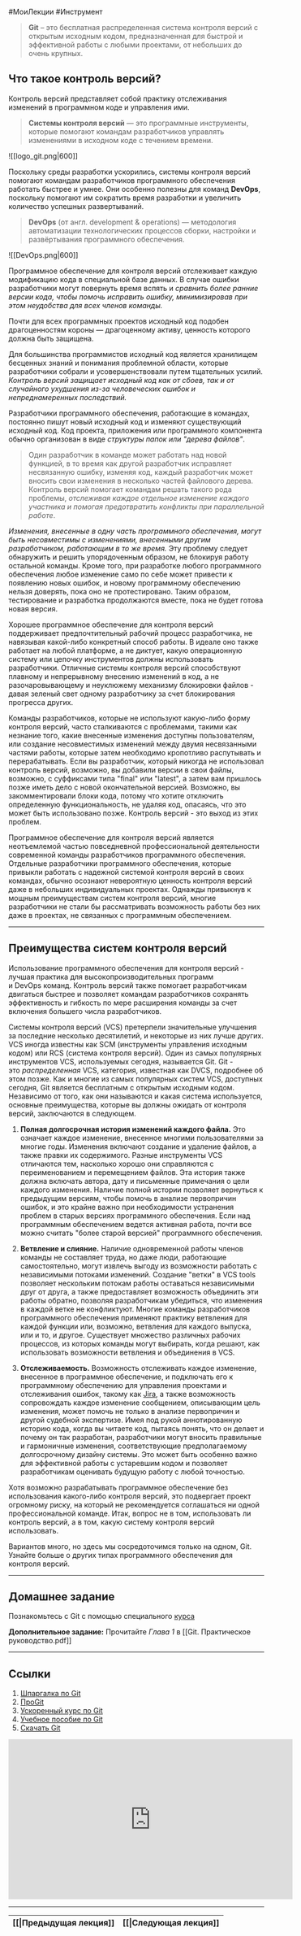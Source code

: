 #МоиЛекции #Инструмент

>**Git** – это бесплатная распределенная система контроля версий с открытым исходным кодом, предназначенная для быстрой и эффективной работы с любыми проектами, от небольших до очень крупных.

## Что такое контроль версий?

Контроль версий представляет собой практику отслеживания изменений в программном коде и управления ими. 

>**Системы контроля версий** — это программные инструменты, которые помогают командам разработчиков управлять изменениями в исходном коде с течением времени. 

![[logo_git.png|600]]

Поскольку среды разработки ускорились, системы контроля версий помогают командам разработчиков программного обеспечения работать быстрее и умнее. Они особенно полезны для команд **DevOps**, поскольку помогают им сократить время разработки и увеличить количество успешных развертываний.

> **DevOps** (от англ. development & operations) — методология автоматизации технологических процессов сборки, настройки и развёртывания программного обеспечения.

![[DevOps.png|600]]

Программное обеспечение для контроля версий отслеживает каждую модификацию кода в специальной базе данных. В случае ошибки разработчики могут повернуть время вспять и *сравнить более ранние версии кода, чтобы помочь исправить ошибку, минимизировав при этом неудобства для всех членов команды.*

Почти для всех программных проектов исходный код подобен драгоценностям короны — драгоценному активу, ценность которого должна быть защищена. 

Для большинства программистов исходный код является хранилищем бесценных знаний и понимания проблемной области, которые разработчики собрали и усовершенствовали путем тщательных усилий. *Контроль версий защищает исходный код как от сбоев, так и от случайного ухудшения из-за человеческих ошибок и непреднамеренных последствий.*

Разработчики программного обеспечения, работающие в командах, постоянно пишут новый исходный код и изменяют существующий исходный код. Код проекта, приложения или программного компонента обычно организован в виде *структуры папок или "дерева файлов"*. 

> Один разработчик в команде может работать над новой функцией, в то время как другой разработчик исправляет несвязанную ошибку, изменяя код, каждый разработчик может вносить свои изменения в несколько частей файлового дерева. Контроль версий помогает командам решать такого рода проблемы, *отслеживая каждое отдельное изменение каждого участника и помогая предотвратить конфликты при параллельной работе*. 

*Изменения, внесенные в одну часть программного обеспечения, могут быть несовместимы с изменениями, внесенными другим разработчиком, работающим в то же время.* Эту проблему следует обнаружить и решить упорядоченным образом, не блокируя работу остальной команды. Кроме того, при разработке любого программного обеспечения любое изменение само по себе может привести к появлению новых ошибок, и новому программному обеспечению нельзя доверять, пока оно не протестировано. Таким образом, тестирование и разработка продолжаются вместе, пока не будет готова новая версия.

Хорошее программное обеспечение для контроля версий поддерживает предпочтительный рабочий процесс разработчика, не навязывая какой-либо конкретный способ работы. В идеале оно также работает на любой платформе, а не диктует, какую операционную систему или цепочку инструментов должны использовать разработчики. Отличные системы контроля версий способствуют плавному и непрерывному внесению изменений в код, а не разочаровывающему и неуклюжему механизму блокировки файлов - давая зеленый свет одному разработчику за счет блокирования прогресса других.

Команды разработчиков, которые не используют какую-либо форму контроля версий, часто сталкиваются с проблемами, такими как незнание того, какие внесенные изменения доступны пользователям, или создание несовместимых изменений между двумя несвязанными частями работы, которые затем необходимо кропотливо распутывать и перерабатывать. Если вы разработчик, который никогда не использовал контроль версий, возможно, вы добавили версии в свои файлы, возможно, с суффиксами типа "final" или "latest", а затем вам пришлось позже иметь дело с новой окончательной версией. Возможно, вы закомментировали блоки кода, потому что хотите отключить определенную функциональность, не удаляя код, опасаясь, что это может быть использовано позже. Контроль версий - это выход из этих проблем.

Программное обеспечение для контроля версий является неотъемлемой частью повседневной профессиональной деятельности современной команды разработчиков программного обеспечения. Отдельные разработчики программного обеспечения, которые привыкли работать с надежной системой контроля версий в своих командах, обычно осознают невероятную ценность контроля версий даже в небольших индивидуальных проектах. Однажды привыкнув к мощным преимуществам систем контроля версий, многие разработчики не стали бы рассматривать возможность работы без них даже в проектах, не связанных с программным обеспечением.

---
## Преимущества систем контроля версий

Использование программного обеспечения для контроля версий - лучшая практика для высокопроизводительных программ и DevOps команд. Контроль версий также помогает разработчикам двигаться быстрее и позволяет командам разработчиков сохранять эффективность и гибкость по мере расширения команды за счет включения большего числа разработчиков.

Системы контроля версий (VCS) претерпели значительные улучшения за последние несколько десятилетий, и некоторые из них лучше других. VCS иногда известны как SCM (инструменты управления исходным кодом) или RCS (система контроля версий). Один из самых популярных инструментов VCS, используемых сегодня, называется Git. Git - это _распределенная_ VCS, категория, известная как DVCS, подробнее об этом позже. Как и многие из самых популярных систем VCS, доступных сегодня, Git является бесплатным с открытым исходным кодом. Независимо от того, как они называются и какая система используется, основные преимущества, которые вы должны ожидать от контроля версий, заключаются в следующем.

1. **Полная долгосрочная история изменений каждого файла.** Это означает каждое изменение, внесенное многими пользователями за многие годы. Изменения включают создание и удаление файлов, а также правки их содержимого. Разные инструменты VCS отличаются тем, насколько хорошо они справляются с переименованием и перемещением файлов. Эта история также должна включать автора, дату и письменные примечания о цели каждого изменения. Наличие полной истории позволяет вернуться к предыдущим версиям, чтобы помочь в анализе первопричин ошибок, и это крайне важно при необходимости устранения проблем в старых версиях программного обеспечения. Если над программным обеспечением ведется активная работа, почти все можно считать "более старой версией" программного обеспечения.

2. **Ветвление и слияние.** Наличие одновременной работы членов команды не составляет труда, но даже люди, работающие самостоятельно, могут извлечь выгоду из возможности работать с независимыми потоками изменений. Создание "ветки" в VCS tools позволяет нескольким потокам работы оставаться независимыми друг от друга, а также предоставляет возможность объединить эти работы обратно, позволяя разработчикам убедиться, что изменения в каждой ветке не конфликтуют. Многие команды разработчиков программного обеспечения применяют практику ветвления для каждой функции или, возможно, ветвления для каждого выпуска, или и то, и другое. Существует множество различных рабочих процессов, из которых команды могут выбирать, когда решают, как использовать возможности ветвления и объединения в VCS.

3. **Отслеживаемость.** Возможность отслеживать каждое изменение, внесенное в программное обеспечение, и подключать его к программному обеспечению для управления проектами и отслеживания ошибок, такому как [Jira](https://www.atlassian.com/software/jira), а также возможность сопровождать каждое изменение сообщением, описывающим цель изменения, может помочь не только в анализе первопричин и другой судебной экспертизе. Имея под рукой аннотированную историю кода, когда вы читаете код, пытаясь понять, что он делает и почему он так разработан, разработчики могут вносить правильные и гармоничные изменения, соответствующие предполагаемому долгосрочному дизайну системы. Это может быть особенно важно для эффективной работы с устаревшим кодом и позволяет разработчикам оценивать будущую работу с любой точностью.

Хотя возможно разрабатывать программное обеспечение без использования какого-либо контроля версий, это подвергает проект огромному риску, на который не рекомендуется соглашаться ни одной профессиональной команде. Итак, вопрос не в том, использовать ли контроль версий, а в том, какую систему контроля версий использовать.

Вариантов много, но здесь мы сосредоточимся только на одном, Git. Узнайте больше о других типах программного обеспечения для контроля версий.

---
## Домашнее задание

Познакомьтесь с Git с помощью специального [курса](https://githowto.com/ru)

**Дополнительное задание:** Прочитайте *Глава 1* в [[Git. Практическое руководство.pdf]]

---
## Ссылки

1. [Шпаргалка по Git](https://cs.fyi/guide/git-cheatsheet)
2. [ПроGit](https://git-scm.com/book/ru/v2)
3. [Ускоренный курс по Git](https://www.youtube.com/watch?v=SWYqp7iY_Tc)
4. [Учебное пособие по Git](https://www.w3schools.com/git/)
5. [Скачать Git](https://git-scm.com/)

<iframe width="560" height="315" src="https://www.youtube.com/embed/SWYqp7iY_Tc?si=EgCUZ-RolOSV3ZLt" title="YouTube video player" frameborder="0" allow="accelerometer; autoplay; clipboard-write; encrypted-media; gyroscope; picture-in-picture; web-share" referrerpolicy="strict-origin-when-cross-origin" allowfullscreen></iframe>

---

| [[\|Предыдущая лекция]] | [[\|Следующая лекция]] |
| ----------------------- | ---------------------- |

